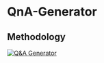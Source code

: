 # QnA-Generator

## Methodology
[![Q&A Generator](https://i.imgur.com/C3rZl5K.png)](https://youtu.be/dkMBMAiCnqs "Q&A Generator Report")
